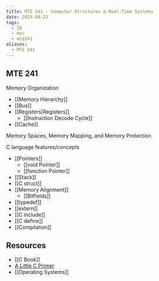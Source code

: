 ```yaml
---
title: MTE 241 - Computer Structures & Real-Time Systems
date: 2023-08-22
tags:
  - 2b
  - moc
  - mte241
aliases:
  - MTE 241
---
```

## MTE 241

Memory Organization
- [[Memory Hierarchy]]
- [[Bus]]
- [[Registers|Registers]]
	- [[Instruction Decode Cycle]]
- [[Cache]]

Memory Spaces, Memory Mapping, and Memory Protection



C language features/concepts
- [[Pointers]]
	- [[void Pointer]]
	- [[function Pointer]]
- [[Stack]]
- [[C struct]]
- [[Memory Alignment]]
	- [[Bitfields]]
- [[typedef]]
- [[extern]]
- [[C include]]
- [[C define]]
- [[Compilation]]

## Resources
- [[C Book]]
- [A Little C Primer](https://en.wikibooks.org/wiki/A_Little_C_Primer)
- [[Operating Systems]]
